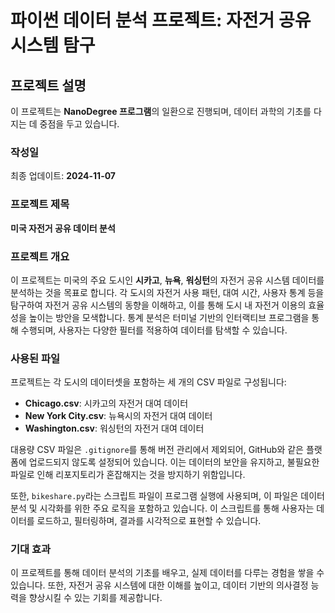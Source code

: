 # 파이썬 데이터 분석 프로젝트: 자전거 공유 시스템 탐구

## 프로젝트 설명

이 프로젝트는 **NanoDegree 프로그램**의 일환으로 진행되며, 데이터 과학의 기초를 다지는 데 중점을 두고 있습니다. 

### 작성일

최종 업데이트: **2024-11-07**

### 프로젝트 제목

**미국 자전거 공유 데이터 분석**

### 프로젝트 개요

이 프로젝트는 미국의 주요 도시인 **시카고**, **뉴욕**, **워싱턴**의 자전거 공유 시스템 데이터를 분석하는 것을 목표로 합니다. 각 도시의 자전거 사용 패턴, 대여 시간, 사용자 통계 등을 탐구하여 자전거 공유 시스템의 동향을 이해하고, 이를 통해 도시 내 자전거 이용의 효율성을 높이는 방안을 모색합니다. 통계 분석은 터미널 기반의 인터랙티브 프로그램을 통해 수행되며, 사용자는 다양한 필터를 적용하여 데이터를 탐색할 수 있습니다.

### 사용된 파일

프로젝트는 각 도시의 데이터셋을 포함하는 세 개의 CSV 파일로 구성됩니다:

- **Chicago.csv**: 시카고의 자전거 대여 데이터
- **New York City.csv**: 뉴욕시의 자전거 대여 데이터
- **Washington.csv**: 워싱턴의 자전거 대여 데이터

대용량 CSV 파일은 `.gitignore`를 통해 버전 관리에서 제외되어, GitHub와 같은 플랫폼에 업로드되지 않도록 설정되어 있습니다. 이는 데이터의 보안을 유지하고, 불필요한 파일로 인해 리포지토리가 혼잡해지는 것을 방지하기 위함입니다.

또한, `bikeshare.py`라는 스크립트 파일이 프로그램 실행에 사용되며, 이 파일은 데이터 분석 및 시각화를 위한 주요 로직을 포함하고 있습니다. 이 스크립트를 통해 사용자는 데이터를 로드하고, 필터링하며, 결과를 시각적으로 표현할 수 있습니다.

### 기대 효과

이 프로젝트를 통해 데이터 분석의 기초를 배우고, 실제 데이터를 다루는 경험을 쌓을 수 있습니다. 또한, 자전거 공유 시스템에 대한 이해를 높이고, 데이터 기반의 의사결정 능력을 향상시킬 수 있는 기회를 제공합니다.

